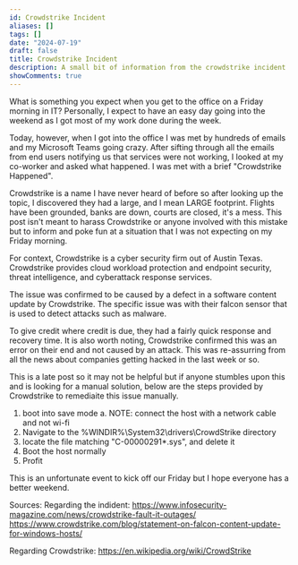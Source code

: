 ```yaml
---
id: Crowdstrike Incident
aliases: []
tags: []
date: "2024-07-19"
draft: false
title: Crowdstrike Incident
description: A small bit of information from the crowdstrike incident
showComments: true
---
```


What is something you expect when you get to the office on a Friday morning in IT? Personally, I expect to have an easy day going into the weekend as I got most of my work done during the week.

Today, however, when I got into the office I was met by hundreds of emails and my Microsoft Teams going crazy. After sifting through all the emails from end users notifying us that services were not working, I looked at my co-worker and asked what happened. I was met with a brief "Crowdstrike Happened".

Crowdstrike is a name I have never heard of before so after looking up the topic, I discovered they had a large, and I mean LARGE footprint. Flights have been grounded, banks are down, courts are closed, it's a mess. This post isn't meant to harass Crowdstrike or anyone involved with this mistake but to inform and poke fun at a situation that I was not expecting on my Friday morning.

For context, Crowdstrike is a cyber security firm out of Austin Texas. Crowdstrike provides cloud workload protection and endpoint security, threat intelligence, and cyberattack response services.

The issue was confirmed to be caused by a defect in a software content update by Crowdstrike. The specific issue was with their falcon sensor that is used to detect attacks such as malware.

To give credit where credit is due, they had a fairly quick response and recovery time. It is also worth noting, Crowdstrike confirmed this was an error on their end and not caused by an attack. This was re-assurring from all the news about companies getting hacked in the last week or so.

This is a late post so it may not be helpful but if anyone stumbles upon this and is looking for a manual solution, below are the steps provided by Crowdstrike to remediaite this issue manually.

1. boot into save mode
    a. NOTE: connect the host with a network cable and not wi-fi
2. Navigate to the %WINDIR%\System32\drivers\CrowdStrike directory
3. locate the file matching "C-00000291*.sys", and delete it
4. Boot the host normally
5. Profit

This is an unfortunate event to kick off our Friday but I hope everyone has a better weekend.

Sources:
Regarding the indident:
https://www.infosecurity-magazine.com/news/crowdstrike-fault-it-outages/
https://www.crowdstrike.com/blog/statement-on-falcon-content-update-for-windows-hosts/

Regarding Crowdstrike:
https://en.wikipedia.org/wiki/CrowdStrike
